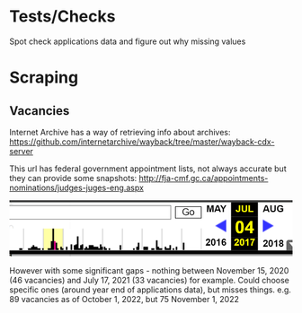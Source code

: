 
# Tests/Checks
Spot check applications data and figure out why missing values

# Scraping
## Vacancies
Internet Archive has a way of retrieving info about archives: https://github.com/internetarchive/wayback/tree/master/wayback-cdx-server

This url has federal government appointment lists, not always accurate but they can provide some snapshots: http://fja-cmf.gc.ca/appointments-nominations/judges-juges-eng.aspx

![Archive vacancies data](./misc/images/archive_vacancies_data.png)

However with some significant gaps - nothing between November 15, 2020 (46 vacancies) and July 17, 2021 (33 vacancies) for example. Could choose specific ones (around year end of applications data), but misses things. e.g. 89 vacancies as of October 1, 2022, but 75 November 1, 2022
